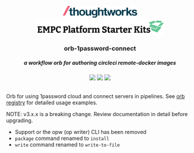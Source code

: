 <div align="center">
	<p>
		<img alt="Thoughtworks Logo" src="https://raw.githubusercontent.com/ThoughtWorks-DPS/static/master/thoughtworks_flamingo_wave.png?sanitize=true" width=200 />
    <br />
		<img alt="DPS Title" src="https://raw.githubusercontent.com/ThoughtWorks-DPS/static/master/EMPCPlatformStarterKitsImage.png" width=350/>
	</p>
  <h3>orb-1password-connect</h3>
  <h5>a workflow orb for authoring circleci remote-docker images</h5>
  <a href="https://app.circleci.com/pipelines/github/ThoughtWorks-DPS/orb-1password-connect"><img src="https://circleci.com/gh/ThoughtWorks-DPS/orb-1password-connect.svg?style=shield"></a> <a href="https://badges.circleci.com/orbs/twdps/onepassword.svg"><img src="https://badges.circleci.com/orbs/twdps/onepassword.svg"></a> <a href="https://opensource.org/licenses/MIT"><img src="https://img.shields.io/badge/license-MIT-blue.svg"></a>
</div>
<br />

Orb for using 1password cloud and connect servers in pipelines. See [orb registry](https://circleci.com/developer/orbs/orb/twdps/onepassword) for detailed usage examples.

NOTE: v3.x.x is a breaking change. Review documentation in detail before upgrading.
* Support or the opw (op writer) CLI has been removed
* `package` command renamed to `install`
* `write` command renamed to `write-to-file`
